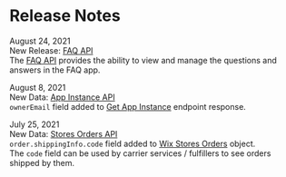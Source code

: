 # Release Notes  
 
  

August 24, 2021  
New Release: [FAQ API](https://dev.wix.com/api/rest/site-content/faq)  
The [FAQ API](https://dev.wix.com/api/rest/site-content/faq) provides the ability to view and manage the questions and answers in the FAQ app.


August 8, 2021  
New Data: [App Instance API](https://dev.wix.com/api/rest/app-management/apps/app-instance)  
`ownerEmail` field added to [Get App Instance](https://dev.wix.com/api/rest/app-management/apps/app-instance/get-app-instance) endpoint response.


July 25, 2021  
New Data: [Stores Orders API](https://dev.wix.com/api/rest/wix-stores/orders)  
`order.shippingInfo.code` field added to [Wix Stores Orders](https://dev.wix.com/api/rest/wix-stores/orders/order-object) object.  
The `code` field can be used by carrier services / fulfillers to see orders shipped by them.
